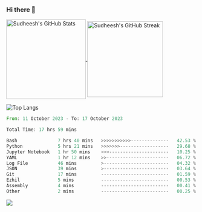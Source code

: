 ### Hi there 👋

<!--
**skethirajan/skethirajan** is a ✨ _special_ ✨ repository because its `README.md` (this file) appears on your GitHub profile.

Here are some ideas to get you started:

- 🔭 I’m currently working on ...
- 🌱 I’m currently learning ...
- 👯 I’m looking to collaborate on ...
- 🤔 I’m looking for help with ...
- 💬 Ask me about ...
- 📫 How to reach me: ...
- 😄 Pronouns: ...
- ⚡ Fun fact: ...
-->

<a href="https://github.com/anuraghazra/github-readme-stats">
  <img height=210 align="center" src="https://github-readme-stats.vercel.app/api?username=skethirajan&show_icons=true&theme=transparent&bg_color=00000000&hide_border=true&custom_title=Sudheesh's+GitHub+Stats" alt="Sudheesh's GitHub Stats" />
</a>
<a href="https://git.io/streak-stats">
  <img height=200 align="center" src="https://streak-stats.demolab.com?user=skethirajan&mode=weekly&theme=transparent&bg_color=00000000&hide_border=true&hide_title=true&card_width=300" alt="Sudheesh's GitHub Streak" />
</a>

![Top Langs](https://github-readme-stats.vercel.app/api/top-langs/?username=skethirajan&theme=transparent&bg_color=00000000&hide_border=true&hide_progress=true)

<!--START_SECTION:waka-->

```rust
From: 11 October 2023 - To: 17 October 2023

Total Time: 17 hrs 59 mins

Bash               7 hrs 40 mins   >>>>>>>>>>>--------------   42.53 %
Python             5 hrs 21 mins   >>>>>>>------------------   29.68 %
Jupyter Notebook   1 hr 50 mins    >>>----------------------   10.25 %
YAML               1 hr 12 mins    >>-----------------------   06.72 %
Log File           46 mins         >------------------------   04.32 %
JSON               39 mins         >------------------------   03.64 %
Git                17 mins         -------------------------   01.59 %
Ezhil              5 mins          -------------------------   00.53 %
Assembly           4 mins          -------------------------   00.41 %
Other              2 mins          -------------------------   00.25 %
```

<!--END_SECTION:waka-->

![](https://komarev.com/ghpvc/?username=skethirajan&label=PROFILE+VIEWS)
